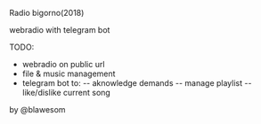 Radio bigorno(2018)

webradio with telegram bot

TODO:
- webradio on public url
- file & music management
- telegram bot to:
-- aknowledge demands
-- manage playlist
-- like/dislike current song


by @blawesom
